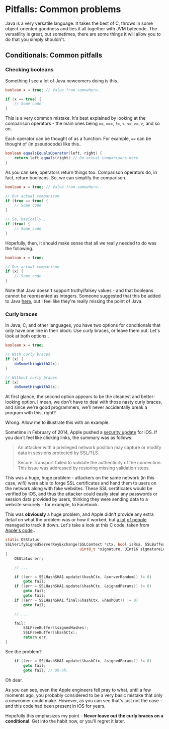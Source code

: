 Pitfalls: Common problems
=========================

Java is a very versatile language. It takes the best of C, throws in
some object-oriented goodness and ties it all together with JVM
bytecode. The versatility is great, but sometimes, there are some things
it will allow you to do that you simply shouldn't.

Conditionals: Common pitfalls
-----------------------------

### Checking booleans

Something I see a lot of Java newcomers doing is this..

```java
boolean x = true; // Value from somewhere..

if (x == true) {
    // Some code
}
```

This is a very common mistake. It's best explained by looking at the comparison
operators - the main ones being `==`, `===`, `!=`, `<`, `<=`, `>=`, `>`, and so on.

Each operator can be thought of as a function. For example, `==` can be thought of
(in pseudocode) like this..

```java
boolean equalsEqualsOperator(left, right) {
    return left.equals(right) // Do actual comparisons here
}
```

As you can see, operators return things too. Comparison operators do, in fact,
return booleans. So, we can simplify the comparison.

```java
boolean x = true; // Value from somewhere..

// Our actual comparison
if (true == true) {
    // Some code
}

// So, basically..
if (true) {
    // Some code
}
```

Hopefully, then, it should make sense that all we really needed to do was the following.

```java
boolean x = true;

// Our actual comparison
if (x) {
    // Some code
}
```

Note that Java doesn't support truthy/falsey values - and that booleans cannot be
represented as integers. Someone suggested that this be added to Java
[here](http://octodecillion.com/blog/use-truthy-falsey-booleans-in-java/),
but I feel like they're really missing the point of Java.

### Curly braces

In Java, C, and other languages, you have two options for conditionals that only
have one line in their block: Use curly braces, or leave them out. Let's look
at both options..

```java
boolean x = true;

// With curly braces
if (x) {
    doSomethingWithX(x);
}

// Without curly braces
if (x)
    doSomethingWithX(x);
```

At first glance, the second option appears to be the cleanest and better-looking
option. I mean, we don't have to deal with those nasty curly braces, and since
we're good programmers, we'll never accidentally break a program with this, right?

Wrong. Allow me to illustrate this with an example.

Sometime in February of 2014, Apple pushed a [security update](http://support.apple.com/kb/HT6147)
for iOS. If you don't feel like clicking links, the summary was as follows:

> An attacker with a privileged network position may capture or modify data in sessions protected by SSL/TLS.
>
> Secure Transport failed to validate the authenticity of the connection.
> This issue was addressed by restoring missing validation steps.

This was a huge, huge problem - attackers on the same network (in this case, wifi) were able to
forge SSL certificates and hand them to users on the network along with fake websites. These
SSL certificates would be verified by iOS, and thus the attacker could easily steal any passwords
or session data provided by users, thinking they were sending data to a website securely - for
example, to Facebook.

This was **obviously** a huge problem, and Apple didn't provide any extra detail on what the
problem was or how it worked, but [a lot](https://news.ycombinator.com/item?id=7281378)
[of people](https://www.imperialviolet.org/2014/02/22/applebug.html) managed to track it down.
Let's take a look at this C code, taken from
[Apple's code](http://opensource.apple.com/source/Security/Security-55471/libsecurity_ssl/lib/sslKeyExchange.c?txt)..

```c
static OSStatus
SSLVerifySignedServerKeyExchange(SSLContext *ctx, bool isRsa, SSLBuffer signedParams,
                                 uint8_t *signature, UInt16 signatureLen)
{
    OSStatus err;

    // ...

    if ((err = SSLHashSHA1.update(&hashCtx, &serverRandom)) != 0)
        goto fail;
    if ((err = SSLHashSHA1.update(&hashCtx, &signedParams)) != 0)
        goto fail;
        goto fail;
    if ((err = SSLHashSHA1.final(&hashCtx, &hashOut)) != 0)
        goto fail;

    // ...

    fail:
        SSLFreeBuffer(&signedHashes);
        SSLFreeBuffer(&hashCtx);
        return err;
}
```

See the problem?

```c
    if ((err = SSLHashSHA1.update(&hashCtx, &signedParams)) != 0)
        goto fail;
        goto fail; // Uh-oh.
```

Oh dear.

As you can see, even the Apple engineers fell pray to what, until a few moments ago,
you probably considered to be a very basic mistake that only a newcomer could make.
However, as you can see that's just not the case - and this code had been present
in iOS for years.

Hopefully this emphasizes my point - **Never leave out the curly braces on a
conditional**. Get into the habit now, or you'll regret it later.